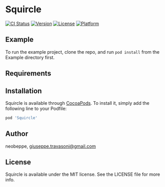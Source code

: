 # Squircle

[![CI Status](http://img.shields.io/travis/neobeppe/Squircle.svg?style=flat)](https://travis-ci.org/neobeppe/Squircle)
[![Version](https://img.shields.io/cocoapods/v/Squircle.svg?style=flat)](http://cocoapods.org/pods/Squircle)
[![License](https://img.shields.io/cocoapods/l/Squircle.svg?style=flat)](http://cocoapods.org/pods/Squircle)
[![Platform](https://img.shields.io/cocoapods/p/Squircle.svg?style=flat)](http://cocoapods.org/pods/Squircle)

## Example

To run the example project, clone the repo, and run `pod install` from the Example directory first.

## Requirements

## Installation

Squircle is available through [CocoaPods](http://cocoapods.org). To install
it, simply add the following line to your Podfile:

```ruby
pod 'Squircle'
```

## Author

neobeppe, giuseppe.travasoni@gmail.com

## License

Squircle is available under the MIT license. See the LICENSE file for more info.
